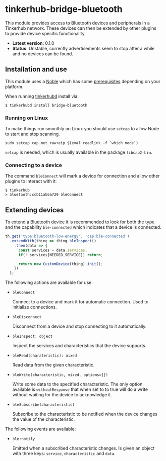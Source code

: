 # tinkerhub-bridge-bluetooth

This module provides access to Bluetooth devices and peripherals in a Tinkerhub
network. These devices can then be extended by other plugins to provide
device specific functionality.

* **Latest version**: 0.1.0
* **Status**: Unstable, currently advertisements seem to stop after a while and no devices can be found.

## Installation and use

This module uses a [Noble](https://github.com/sandeepmistry/noble) which has
some [prerequisites](https://github.com/sandeepmistry/noble#prerequisites)
depending on your platform.

When running [tinkerhubd](https://github.com/tinkerhub/tinkerhub-daemon) install
via:

```
$ tinkerhubd install bridge-bluetooth
```

### Running on Linux

To make things run smoothly on Linux you should use `setcap` to allow Node
to start and stop scanning.

```
sudo setcap cap_net_raw+eip $(eval readlink -f `which node`)
```

`setcap` is needed, which is usually available in the package `libcap2-bin`.

### Connecting to a device

The command `bleConnect` will mark a device for connection and allow other
plugins to interact with it:

```
$ tinkerhub
> bluetooth:ccb11ab6a729 bleConnect
```

## Extending devices

To extend a Bluetooth device it is recommended to look for both the type
and the capability `ble-connected` which indicates that a device is connected.

```javascript
th.get('type:bluetooth-low-energy', 'cap:ble-connected')
  .extendWith(thing => thing.bleInspect()
    .then(data => {
      const services = data.services;
      if(! services[NEEDED_SERVICE]) return;

      return new CustomDevice(thing).init();
    })
  );
```

The following actions are available for use:

* `bleConnect`

  Connect to a device and mark it for automatic connection. Used to initialize
  connections.

* `bleDisconnect`

  Disconnect from a device and stop connecting to it automatically.

* `bleInspect: object`

  Inspect the services and characteristics that the device supports.

* `bleRead(charateristic): mixed`

  Read data from the given characteristic.

* `bleWrite(characteristic, mixed, options={})`

  Write some data to the specified characteristic. The only option available
  is `withoutResponse` that when set to to true will do a write without waiting
  for the device to acknowledge it.

* `bleSubscribe(characteristic)`

  Subscribe to the characteristic to be notified when the device changes the
  value of the characteristic.

The following events are available:

* `ble:notify`

  Emitted when a subscribed characteristic changes. Is given an object with
  three keys: `service`, `characteristic` and `data`.

